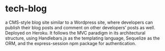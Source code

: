 # tech-blog
a CMS-style blog site similar to a Wordpress site, where developers can publish their blog posts and comment on other developers’ posts as well. Deployed on Heroku. It follows the MVC paradigm in its architectural structure, using Handlebars.js as the templating language, Sequelize as the ORM, and the express-session npm package for authentication.
